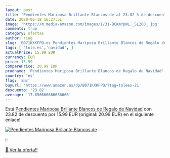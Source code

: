 ```yaml
---
layout: post
title: 'Pendientes Mariposa Brillante Blancos de al 23.82 % de descuento'
date: 2020-06-18 16:27:51
image: 'https://m.media-amazon.com/images/I/31-BCKmYpWL._SL200_.jpg'
comments: true
category: ofertas
author: ring
slug: 'B071KXKFPQ-es Pendientes Mariposa Brillante Blancos de Regalo de Navidad'
tags: [ 'tole.es','navidad', ]
actualPrice: 15.99 EUR
currency: EUR
price: 15.99
comparePrice: 20.99 EUR
prodname: 'Pendientes Mariposa Brillante Blancos de Regalo de Navidad'
country: 'es'
flag: '🇪🇸'
buyurl: 'https://www.amazon.es/dp/B071KXKFPQ/?tag=tolees-21'
descuento: '23.82'
average: '17.656666666666666'
---
```


Está [Pendientes Mariposa Brillante Blancos de Regalo de Navidad](https://www.amazon.es/dp/B071KXKFPQ/?tag=tolees-21) con 23.82 de descuento por 15.99 EUR (original: 20.99 EUR) en el siguiente enlace!

[![Pendientes Mariposa Brillante Blancos de](https://m.media-amazon.com/images/I/31-BCKmYpWL._SL200_.jpg)](https://www.amazon.es/dp/B071KXKFPQ/?tag=tolees-21)

ℹ️:


[🛒 Ver la oferta!!](https://www.amazon.es/dp/B071KXKFPQ/?tag=tolees-21)
